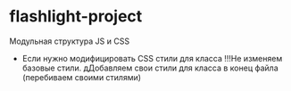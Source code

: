 # flashlight-project

Модульная структура JS и CSS
- Если нужно модифицировать CSS стили для класса !!!Не изменяем базовые стили. дДобавляем свои стили для класса в конец файла (перебиваем своими стилями) 
